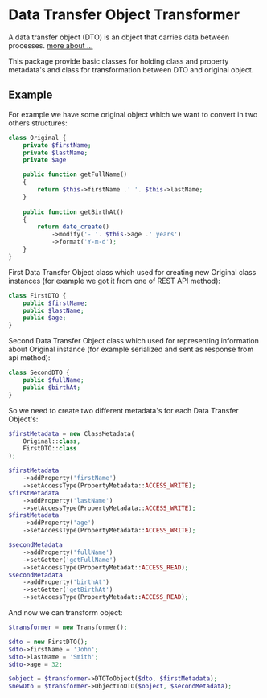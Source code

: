 Data Transfer Object Transformer
================================

A data transfer object (DTO) is an object that carries data between processes.
[more about ...](https://en.wikipedia.org/wiki/Data_transfer_object)

This package provide basic classes for holding class and property metadata's and
class for transformation between DTO and original object.

Example
-------

For example we have some original object which we want to convert in two others
structures:

```php
class Original {
    private $firstName;
    private $lastName;
    private $age

    public function getFullName()
    {
        return $this->firstName .' '. $this->lastName;
    }
    
    public function getBirthAt()
    {
        return date_create()
            ->modify('- '. $this->age .' years')
            ->format('Y-m-d');
    }
}
```

First Data Transfer Object class which used for creating new Original class
instances (for example we got it from one of REST API method):

```php
class FirstDTO {
    public $firstName;
    public $lastName;
    public $age;
}
```

Second Data Transfer Object class which used for representing information about
Original instance (for example serialized and sent as response from api method):

```php
class SecondDTO {
    public $fullName;
    public $birthAt;
}
```

So we need to create two different metadata's for each Data Transfer Object's:

```php
$firstMetadata = new ClassMetadata(
    Original::class,
    FirstDTO::class
);

$firstMetadata
    ->addProperty('firstName')
    ->setAccessType(PropertyMetadata::ACCESS_WRITE);
$firstMetadata
    ->addProperty('lastName')
    ->setAccessType(PropertyMetadata::ACCESS_WRITE);
$firstMetadata
    ->addProperty('age')
    ->setAccessType(PropertyMetadata::ACCESS_WRITE);

$secondMetadata
    ->addProperty('fullName')
    ->setGetter('getFullName')
    ->setAccessType(PropertyMetadat::ACCESS_READ);
$secondMetadata
    ->addProperty('birthAt')
    ->setGetter('getBirthAt')
    ->setAccessType(PropertyMetadat::ACCESS_READ);
```

And now we can transform object:

```php
$transformer = new Transformer();

$dto = new FirstDTO();
$dto->firstName = 'John';
$dto->lastName = 'Smith';
$dto->age = 32;

$object = $transformer->DTOToObject($dto, $firstMetadata);
$newDto = $transformer->ObjectToDTO($object, $secondMetadata);
```